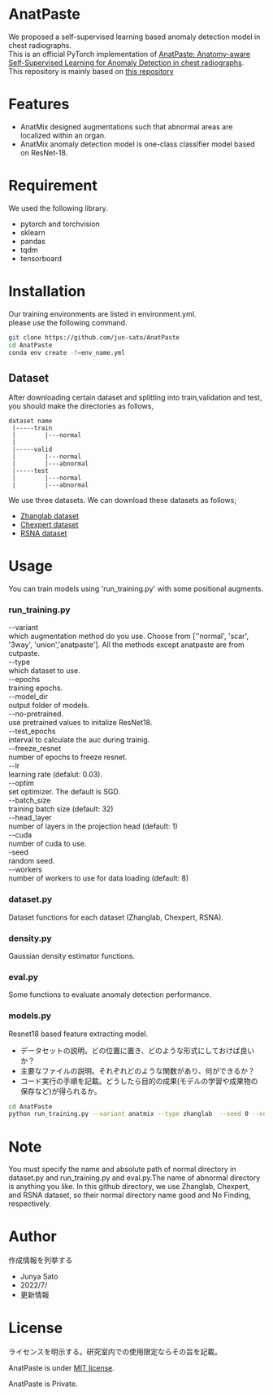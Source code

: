 
# AnatPaste
  
We proposed a self-supervised learning based anomaly detection model in chest radiographs.  
This is an official PyTorch implementation of [AnatPaste: Anatomy-aware Self-Supervised Learning for Anomaly Detection in chest radiographs](https://arxiv.org/abs/2205.04282v1).   
This repository is mainly based on [this repository](https://github.com/Runinho/pytorch-cutpaste)

 
# Features
 
* AnatMix designed augmentations such that abnormal areas are localized within an organ.
* AnatMix anomaly detection model is one-class classifier model based on ResNet-18.
 
# Requirement
 
We used the following library.

* pytorch and torchvision
* sklearn
* pandas
* tqdm
* tensorboard


# Installation

Our training environments are listed in environment.yml.  
please use the following command.
```bash
git clone https://github.com/jun-sato/AnatPaste
cd AnatPaste
conda env create -f=env_name.yml
```
 

## Dataset
After downloading certain dataset and splitting into train,validation and test, you should make the directories as follows,
```
dataset name
 |-----train  
 |        |---normal  
 |  
 |-----valid  
 |        |---normal  
 |        |---abnormal  
 |-----test  
 |        |---normal  
 |        |---abnormal  
```
We use three datasets. We can download these datasets as follows;
* [Zhanglab dataset](!https://github.com/coyotespike/zhanglab-chest-xrays)
* [Chexpert dataset](!https://stanfordmlgroup.github.io/competitions/chexpert/)
* [RSNA dataset](!https://www.kaggle.com/competitions/rsna-pneumonia-detection-challenge/data)


# Usage

You can train models using 'run_training.py' with some positional augments.
### run_training.py  
--variant   
which augmentation method do you use. Choose from [''normal', 'scar', '3way', 'union','anatpaste']. All the methods except anatpaste are from cutpaste.  
--type  
which dataset to use.  
--epochs  
training epochs.  
--model_dir  
output folder of models.  
--no-pretrained.  
use pretrained values to initalize ResNet18.   
--test_epochs  
interval to calculate the auc during trainig.  
--freeze_resnet  
number of epochs to freeze resnet.  
--lr   
learning rate (defalut: 0.03).  
--optim   
set optimizer. The default is SGD.  
--batch_size  
training batch size (default: 32)  
--head_layer  
number of layers in the projection head (default: 1)  
--cuda  
number of cuda to use.  
-seed   
random seed.  
--workers  
number of workers to use for data loading (default: 8)  

### dataset.py  
Dataset functions for each dataset (Zhanglab, Chexpert, RSNA).  
### density.py
Gaussian density estimator functions.  
### eval.py
Some functions to evaluate anomaly detection performance.  
### models.py
Resnet18 based feature extracting model.  


* データセットの説明。どの位置に置き、どのような形式にしておけば良いか？
* 主要なファイルの説明。それぞれどのような関数があり、何ができるか？
* コード実行の手順を記載。どうしたら目的の成果(モデルの学習や成果物の保存など)が得られるか。
 
```bash
cd AnatPaste
python run_training.py --variant anatmix --type zhanglab  --seed 0 --no-pretrained --cuda 0 --batch_size 64 
```

 
# Note
 
You must specify the name and absolute path of normal directory in dataset.py and run_training.py and eval.py.The name of abnormal directory is anything you like.
In this github directory, we use Zhanglab, Chexpert, and RSNA dataset, so their normal directory name  good and No Finding, respectively.
 
# Author
 
作成情報を列挙する
 
* Junya Sato
* 2022/7/
* 更新情報
 
# License
ライセンスを明示する。研究室内での使用限定ならその旨を記載。
 
AnatPaste is under [MIT license](https://en.wikipedia.org/wiki/MIT_License).
  
AnatPaste is Private.
